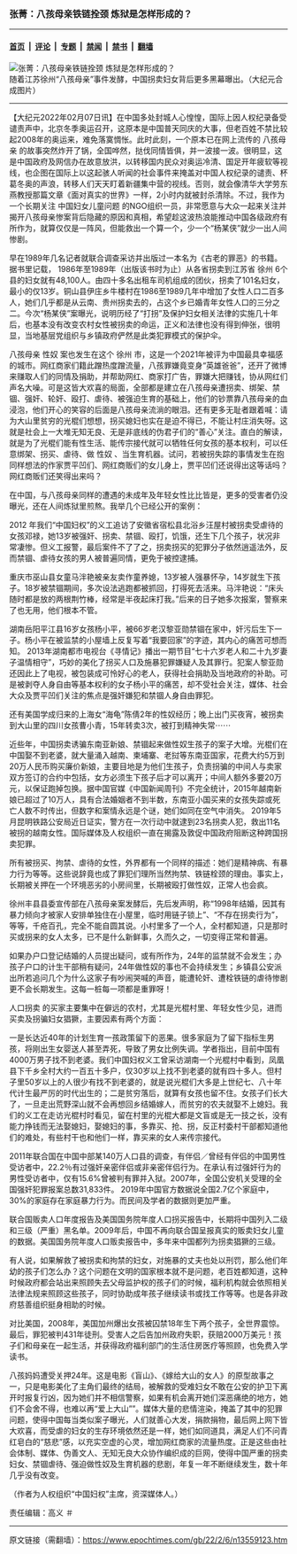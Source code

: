 ### 张菁：八孩母亲铁链拴颈 炼狱是怎样形成的？

---

#### [首页](../../../..?n13559123) &nbsp;|&nbsp; [评论](../../../../../epoch-comment?n13559123) &nbsp;|&nbsp; [专题](../../../../../epoch-special?n13559123) &nbsp;|&nbsp; [禁闻](../../../../../epoch-news?n13559123) &nbsp;|&nbsp; [禁书](../../../../../books?n13559123) &nbsp;|&nbsp; [翻墙](https://github.com/gfw-breaker/nogfw/blob/master/README.md?n13559123)


<div><img alt="张菁：八孩母亲铁链拴颈 炼狱是怎样形成的？" class="attachment-djy_600_400 size-djy_600_400 wp-post-image" src="https://i.epochtimes.com/assets/uploads/2022/02/id13554835-bcf41f628336ccb3510bd75b81ae8ae4.png"/>
<div class="caption">
 随着江苏徐州“八孩母亲”事件发酵，中国拐卖妇女背后更多黑幕曝出。（大纪元合成图片）
</div></div><hr/><div class="post_content" id="artbody" itemprop="articleBody">
 <!-- article content begin -->
 <p>
  【大纪元2022年02月07日讯】在中国多处封城人心惶惶，国际上因人权纪录备受谴责声中，北京冬季奥运召开，这原本是中国普天同庆的大事，但老百姓不禁比较起2008年的奥运来，难免落寞惆怅。此时此刻，一个原本已在网上流传的
  <ok href="https://www.epochtimes.com/gb/tag/%E5%85%AB%E5%AD%A9%E6%AF%8D%E4%BA%B2.html">
   八孩母亲
  </ok>
  的故事突然炸开了锅，全国哗然，挞伐同情皆俱，并一波接一波。很明显，这是中国政府及网信办在故意放洪，以转移国内民众对奥运冷清、国足开年疲软等视线，也企图在国际上以这起骇人听闻的社会事件来掩盖对中国人权纪录的谴责、杯葛冬奥的声浪，转移人们天天盯着新疆集中营的视线。否则，就会像清华大学劳东燕教授那篇文章《面对真实的世界》一样，2小时内就被封杀清除。不过，我作为一个长期关注
  <ok href="https://www.epochtimes.com/gb/tag/%E4%B8%AD%E5%9B%BD%E5%A6%87%E5%A5%B3%E5%84%BF%E7%AB%A5%E9%97%AE%E9%A2%98.html">
   中国妇女儿童问题
  </ok>
  的NGO组织一员，非常愿意与大众一起来关注并揭开八孩母亲惨案背后隐藏的原因和真相，希望趁这波热浪能推动中国各级政府有所作为，就算仅仅是一阵风，但能救出一个算一个，少一个“杨某侠”就少一出人间惨剧。
 </p>
 <p>
  早在1989年几名记者就联合调查采访并出版过一本名为《古老的罪恶》的书籍。据书里记载， 1986年至1989年（出版该书时为止）从各省拐卖到江苏省
  <ok href="https://www.epochtimes.com/gb/tag/%E5%BE%90%E5%B7%9E.html">
   徐州
  </ok>
  6个县的妇女就有48,100人。由四十多名出租车司机组成的团伙，拐卖了101名妇女，最小的仅13岁。铜山县伊庄乡牛楼村在1986至1989几年中增加了女性人口二百多人，她们几乎都是从云南、贵州拐卖去的，占这个乡已婚青年女性人口的三分之二。今次“杨某侠”案曝光，说明历经了“打拐”及保护妇女相关法律的实施几十年后，也基本没有改变农村女性被拐卖的命运，正义和法律也没有得到伸张，很明显，当地基层党组织与乡镇政府俨然是此类犯罪模式的保护伞。
 </p>
 <p>
  <ok href="https://www.epochtimes.com/gb/tag/%E5%85%AB%E5%AD%A9%E6%AF%8D%E4%BA%B2.html">
   八孩母亲
  </ok>
  <ok href="https://www.epochtimes.com/gb/tag/%E6%80%A7%E5%A5%B4.html">
   性奴
  </ok>
  案也发生在这个
  <ok href="https://www.epochtimes.com/gb/tag/%E5%BE%90%E5%B7%9E.html">
   徐州
  </ok>
  市，这是一个2021年被评为中国最具幸福感的城市。网红商家们籍此蹭热度蹭流量，八孩罪嫌竟变身“英雄爸爸”，还开了微博来赚取人们的同情及捐助，并帮助网红、商家打广告，罪嫌大把赚钱，协从网红们声名大噪。可是这皆大欢喜的局面，全部都是建立在八孩母亲遭拐卖、绑架、禁锢、强奸、轮奸、殴打、虐待、被强迫生育的基础上，他们的钞票靠八孩母亲的血浸泡，他们开心的笑容的后面是八孩母亲流淌的眼泪。还有更多无耻者跟着喊：请为大山里贫穷的光棍们想想，拐买媳妇也实在是迫不得已，不能让村庄消失呀。这就是社会上一大堆无知无良、无是非底线的伪君子们的“善心”关注。直白的解读，就是为了光棍们能有性生活、能传宗接代就可以牺牲任何女孩的基本权利，可以任意绑架、拐买、虐待、做
  <ok href="https://www.epochtimes.com/gb/tag/%E6%80%A7%E5%A5%B4.html">
   性奴
  </ok>
  、当生育机器。试问，若被拐失踪的事情发生在抱同样想法的作家贾平凹们、网红商贩们的女儿身上，贾平凹们还说得出这等话吗？网红商贩们还笑得出来吗？
 </p>
 <p>
  在中国，与八孩母亲同样的遭遇的未成年及年轻女性比比皆是，更多的受害者仍没曝光，还在人间炼狱里煎熬。我举几个已经公开的案例：
 </p>
 <p>
  2012 年我们“中国妇权”的义工追访了安徽省宿松县北浴乡汪屋村被拐卖受虐待的女孩邓禄，她13岁被强奸、拐卖、禁锢、殴打，饥饿，还生下几个孩子，状况非常凄惨。但义工报警，最后案件不了了之，拐卖拐买的犯罪分子依然逍遥法外，反而禁锢、虐待女孩的男人被普遍同情，更免于被控逮捕。
 </p>
 <p>
  重庆市巫山县女童马泮艳被亲友卖作童养媳，13岁被人强暴怀孕，14岁就生下孩子。18岁被禁锢期间，多次设法逃跑都被抓回，打得死去活来。马泮艳说：“床头随时都是放的两根荆竹棒，经常是半夜起床打我。”后来的日子她多次报案，警察来了也无用，他们根本不管。
 </p>
 <p>
  湖南岳阳平江县16岁女孩杨小平，被66岁老汉黎亚勋禁锢在家中，奸污后生下一子。杨小平在被监禁的小屋墙上反复写着“我要回家”的字迹，其内心的痛苦可想而知。 2013年湖南都市电视台《寻情记》播出一期节目“七十六岁老人和二十九岁妻子温情相守”，巧妙的美化了拐买人口及施暴犯罪嫌疑人及其罪行。犯案人黎亚勋还因此上了电视，被包装成可怜好心的老人，获得社会捐助及当地政府的补助。可是被剥夺人身自由等基本权利的女子杨小平的痛苦，却不受社会关注，媒体、社会大众及贾平凹们关注的焦点是强奸嫌犯和禁锢人身自由罪犯。
 </p>
 <p>
  还有美国学成归来的上海女“海龟”陈倩2年的性奴经历；晚上出门买夜宵，被拐卖到大山里的四川女孩曹小青，15年转卖3次，被打到精神失常⋯⋯
 </p>
 <p>
  近些年，中国拐卖诱骗东南亚新娘、禁锢起来做性奴生孩子的案子大增。光棍们在中国娶不到老婆，就大量涌入越南、柬埔寨、老挝等东南亚国家，花费大约5万到20万人民币购买廉价新娘，主要目地是为他们生孩子，负责拐骗的中间人与卖家双方签订的合约中包括，女方必须生下孩子后才可以离开；中间人额外多要20万元，以保证跑掉包换。据中国官媒《中国新闻周刊》不完全统计，2015年越南新娘已超过了10万人，具有合法婚姻者不到半数，东南亚小国买来的女孩失踪或死亡人数不时传出，但数字和案情永远是个谜，她们如同在空气中消失。 2019年5月昆明铁路公安局近日证实，警方在一次行动中就逮到23名拐卖人犯，救出11名被拐的越南女性。国际媒体及人权组织一直在揭露及敦促中国政府阻断这种跨国拐卖犯罪。
 </p>
 <p>
  所有被拐买、拘禁、虐待的女性，外界都有一个同样的描述：她们是精神病、有暴力行为等等。这些说辞竟也成了罪犯们理所当然拘禁、铁链栓颈的理由。事实上，长期被关押在一个环境恶劣的小房间里，长期被殴打做性奴，正常人也会疯。
 </p>
 <p>
  徐州丰县县委宣传部在八孩母亲案发酵后，先后发声明，称“1998年结婚，因其有暴力倾向才被家人安排单独住在小屋里，临时用链子锁上”、“不存在拐卖行为”，等等，千疮百孔，完全不能自圆其说。小村里多了一个人，全村都知道，只是那时买或拐来的女人太多，已不是什么新鲜事，久而久之，一切变得正常和普遍。
 </p>
 <p>
  如果办户口登记结婚的人员提出疑问，或有所作为，24年的监禁就不会发生；办孩子户口的计生干部稍有疑问，24年做性奴的事也不会持续发生；乡镇县公安派出所若追问几个为什么这家子有吵闹哭喊的声音，能遭轮奸、遭栓铁链的虐待惨剧更不会长期发生。这每一桩每一项都是重罪呀！
 </p>
 <p>
  <ok href="https://www.epochtimes.com/gb/tag/%E4%BA%BA%E5%8F%A3%E6%8B%90%E5%8D%96.html">
   人口拐卖
  </ok>
  的买家主要集中在僻远的农村，尤其是光棍村里、年轻女性少见，进而买卖及拐骗妇女猖獗，主要因素有两个方面：
 </p>
 <p>
  一是长达近40年的计划生育一孩政策留下的恶果。很多家庭为了留下指标生男孩，将刚出生女婴送人甚至弄死，导致了男女比例失调。学者指出，目前中国有4000万男子找不到老婆。我们中国妇权义工曾采访湖南一个光棍村中看到，凤凰县下千乡全村大约一百五十多户，仅30岁以上找不到老婆的就有四十多人。但村子里50岁以上的人很少有找不到老婆的，就是说光棍们大多是上世纪七、八十年代计生最严厉的时代出生的；二是贫穷落后，就算有女孩也留不住。女孩子们长大了，一旦走出荒野深山就不会再想回乡结婚嫁人，而贫穷的农夫就娶不上媳妇。我们的义工在走访光棍村时看见，留在村里的光棍大都是文盲或是无一技之长，没有能力挣钱而无法娶媳妇，娶媳妇的事，多靠买、抢、拐，反正村委村干部都知道他们的难处，有些村干也和他们一样，靠买来的女人来传宗接代。
 </p>
 <p>
  2011年联合国在中国中部某140万人口县的调查，有伴侣／曾经有伴侣的中国男性受访者中，22.2％有过强奸亲密伴侣或非亲密伴侣行为。在承认有过强奸行为的男性受访者中，仅有15.6%曾被判有罪并入狱。2007年，全国公安机关受理的全国强奸犯罪报案总数31,833件。 2019年中国官方数据说全国2.7亿个家庭中，30%的家庭存在家庭暴力行为。而民间及学者的数据则更加严重。
 </p>
 <p>
  联合国贩卖人口年度报告及美国国务院年度人口拐买报告中，长期将中国列入二级和三级（严重）黑名单。2009年后，中国不再向联合国呈报真实的贩卖妇女儿童的数据。美国国务院年度人口贩卖报告中，多年来中国都列为拐卖猖獗的三级。
 </p>
 <p>
  有人说，如果解救了被拐卖和拘禁的妇女，对施暴的丈夫也处以刑罚，那么他们年幼的孩子们怎么办？这个问题在文明的国家根本就不是问题，老百姓都知道，这种时候政府都会站出来照顾失去父母监护权的孩子们的时候，福利机构就会依照相关法律法规来照顾这些孩子，同时协助成年孩子继续读书或找工作等等。也是各非政府慈善组织挺身相助的时候。
 </p>
 <p>
  对比美国，2008年，美国加州爆出女孩被囚禁18年生下两个孩子，全世界震惊。最后，罪犯被判431年徒刑。受害人之后告加州政府失职，获赔2000万美元！孩子们和母亲在一起生活，并获得政府福利部门的生活住房医疗等照顾，也免费入学读书。
 </p>
 <p>
  八孩妈妈遭受关押24年。这是电影《盲山》、《嫁给大山的女人》的原型故事之一，只是电影美化了主角们最终的结局，被解救的受难妇女不敢在公安的护卫下离开时报复行凶，因为她们并不相信警察，如果有机会离开她们深恶痛绝的地方，她们不会舍不得，也难以再“爱上大山””。媒体大量的悲情渲染，掩盖了其中的犯罪问题，使得中国每当类似案子曝光，人们就善心大发，捐款捐物，最后网上网下皆大欢喜，而受虐的妇女的生存环境依然还是一样，她们如同道具，满足人们不问青红皂白的“慈悲”感，以充实空虚的心灵，增加网红商家的流量热度。正是这些由社会体制、媒体、伪善文人、无知无良大众协作编织成的巨网，使得中国严重的拐卖妇女、禁锢虐待、强迫做性奴及生育机器的悲剧，年复一年不断继续发生，数十年几乎没有改变。
 </p>
 <p>
  （作者为人权组织“中国妇权”主席，资深媒体人。）
 </p>
 <p>
  责任编辑：高义 ＃
 </p>
 <p>
 </p>
 <!-- article content end -->
 <div id="below_article_ad">
 </div>
</div>


---

原文链接（需翻墙）：https://www.epochtimes.com/gb/22/2/6/n13559123.htm